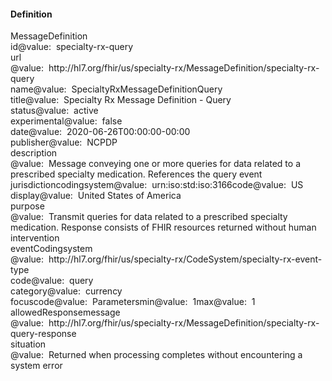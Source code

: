 <h4>Definition</h4>

<div class="fm_ex"><span class="emph0"><a>MessageDefinition</a></span><br/><span style="display:inline-block"><span class="emph1"><a >id</a></span><span style="display:inline-block"><span class="leastEmph fhirValue"><a >@value</a></span>: &nbsp;<span class="valueEmph"><a>specialty-rx-query</a></span></span></span><br><span style="display:inline-block"><span class="emph1"><a >url</a></span><span style="display:inline-block"><span class="leastEmph fhirValue"><a >@value</a></span>: &nbsp;<span class="valueEmph"><a>http://hl7.org/fhir/us/specialty-rx/MessageDefinition/specialty-rx-query</a></span></span></span><br><span style="display:inline-block"><span class="emph1"><a >name</a></span><span style="display:inline-block"><span class="leastEmph fhirValue"><a >@value</a></span>: &nbsp;<span class="valueEmph"><a>SpecialtyRxMessageDefinitionQuery</a></span></span></span><br><span style="display:inline-block"><span class="emph1"><a >title</a></span><span style="display:inline-block"><span class="leastEmph fhirValue"><a >@value</a></span>: &nbsp;<span class="valueEmph"><a>Specialty Rx Message Definition - Query</a></span></span></span><br><span style="display:inline-block"><span class="emph1"><a >status</a></span><span style="display:inline-block"><span class="leastEmph fhirValue"><a >@value</a></span>: &nbsp;<span class="valueEmph"><a>active</a></span></span></span><br><span style="display:inline-block"><span class="emph1"><a >experimental</a></span><span style="display:inline-block"><span class="leastEmph fhirValue"><a >@value</a></span>: &nbsp;<span class="valueEmph"><a>false</a></span></span></span><br><span style="display:inline-block"><span class="emph1"><a >date</a></span><span style="display:inline-block"><span class="leastEmph fhirValue"><a >@value</a></span>: &nbsp;<span class="valueEmph"><a>2020-06-26T00:00:00-00:00</a></span></span></span><br><span style="display:inline-block"><span class="emph1"><a >publisher</a></span><span style="display:inline-block"><span class="leastEmph fhirValue"><a >@value</a></span>: &nbsp;<span class="valueEmph"><a>NCPDP</a></span></span></span><br><span style="display:inline-block"><span class="emph1"><a >description</a></span><span style="display:inline-block"><span class="leastEmph fhirValue"><a >@value</a></span>: &nbsp;<span class="valueEmph"><a>Message conveying one or more queries for data related to a prescribed specialty medication. References the query event</a></span></span></span><br><span style="display:inline-block"><span class="emph1"><a >jurisdiction</a></span><span style="display:inline-block"><span class="emph2"><a >coding</a></span></span></span><span style="display:inline-block"><span class="emph3"><a >system</a></span><span style="display:inline-block"><span class="leastEmph fhirValue"><a >@value</a></span>: &nbsp;<span class="valueEmph"><a>urn:iso:std:iso:3166</a></span></span></span><span style="display:inline-block"><span class="emph3"><a >code</a></span><span style="display:inline-block"><span class="leastEmph fhirValue"><a >@value</a></span>: &nbsp;<span class="valueEmph"><a>US</a></span></span></span><span style="display:inline-block"><span class="emph3"><a >display</a></span><span style="display:inline-block"><span class="leastEmph fhirValue"><a >@value</a></span>: &nbsp;<span class="valueEmph"><a>United States of America</a></span></span></span><br><span style="display:inline-block"><span class="emph1"><a >purpose</a></span><span style="display:inline-block"><span class="leastEmph fhirValue"><a >@value</a></span>: &nbsp;<span class="valueEmph"><a>Transmit queries for data related to a prescribed specialty medication. Response consists of FHIR resources returned without human intervention</a></span></span></span><br><span style="display:inline-block"><span class="emph1"><a >eventCoding</a></span><span style="display:inline-block"><span class="emph2"><a >system</a></span></span></span><span style="display:inline-block"><span class="leastEmph fhirValue"><a >@value</a></span>: &nbsp;<span class="valueEmph"><a>http://hl7.org/fhir/us/specialty-rx/CodeSystem/specialty-rx-event-type</a></span></span><span style="display:inline-block"><span class="emph2"><a >code</a></span><span style="display:inline-block"><span class="leastEmph fhirValue"><a >@value</a></span>: &nbsp;<span class="valueEmph"><a>query</a></span></span></span><br><span style="display:inline-block"><span class="emph1"><a >category</a></span><span style="display:inline-block"><span class="leastEmph fhirValue"><a >@value</a></span>: &nbsp;<span class="valueEmph"><a>currency</a></span></span></span><br><span style="display:inline-block"><span class="emph1"><a >focus</a></span><span style="display:inline-block"><span class="emph2"><a >code</a></span></span></span><span style="display:inline-block"><span class="leastEmph fhirValue"><a >@value</a></span>: &nbsp;<span class="valueEmph"><a>Parameters</a></span></span><span style="display:inline-block"><span class="emph2"><a >min</a></span><span style="display:inline-block"><span class="leastEmph fhirValue"><a >@value</a></span>: &nbsp;<span class="valueEmph"><a>1</a></span></span></span><span style="display:inline-block"><span class="emph2"><a >max</a></span><span style="display:inline-block"><span class="leastEmph fhirValue"><a >@value</a></span>: &nbsp;<span class="valueEmph"><a>1</a></span></span></span><br><span style="display:inline-block"><span class="emph1"><a >allowedResponse</a></span><span style="display:inline-block"><span class="emph2"><a >message</a></span></span></span><span style="display:inline-block"><span class="leastEmph fhirValue"><a >@value</a></span>: &nbsp;<span class="valueEmph"><a>http://hl7.org/fhir/us/specialty-rx/MessageDefinition/specialty-rx-query-response</a></span></span><span style="display:inline-block"><span class="emph2"><a >situation</a></span><span style="display:inline-block"><span class="leastEmph fhirValue"><a >@value</a></span>: &nbsp;<span class="valueEmph"><a>Returned when processing completes without encountering a system error</a></span></span></span></div>